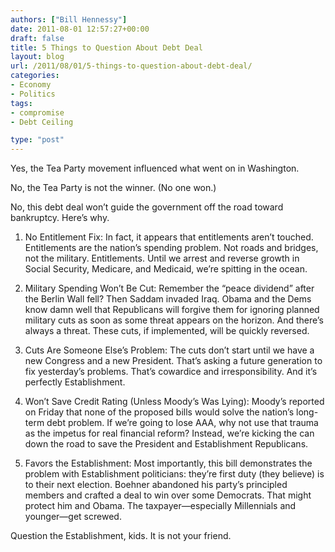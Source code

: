 ```yaml
---
authors: ["Bill Hennessy"]
date: 2011-08-01 12:57:27+00:00
draft: false
title: 5 Things to Question About Debt Deal
layout: blog
url: /2011/08/01/5-things-to-question-about-debt-deal/
categories:
- Economy
- Politics
tags:
- compromise
- Debt Ceiling

type: "post"
---
```


Yes, the Tea Party movement influenced what went on in Washington. 

No, the Tea Party is not the winner. (No one won.)

No, this debt deal won’t guide the government off the road toward bankruptcy. Here’s why.

1. No Entitlement Fix: In fact, it appears that entitlements aren’t touched. Entitlements are the nation’s spending problem. Not roads and bridges, not the military. Entitlements. Until we arrest and reverse growth in Social Security, Medicare, and Medicaid, we’re spitting in the ocean.

2. Military Spending Won’t Be Cut: Remember the “peace dividend” after the Berlin Wall fell? Then Saddam invaded Iraq. Obama and the Dems know damn well that Republicans will forgive them for ignoring planned military cuts as soon as some threat appears on the horizon. And there’s always a threat. These cuts, if implemented, will be quickly reversed.

3. Cuts Are Someone Else’s Problem: The cuts don’t start until we have a new Congress and a new President. That’s asking a future generation to fix yesterday’s problems. That’s cowardice and irresponsibility. And it’s perfectly Establishment. 

4. Won’t Save Credit Rating (Unless Moody’s Was Lying): Moody’s reported on Friday that none of the proposed bills would solve the nation’s long-term debt problem. If we’re going to lose AAA, why not use that trauma as the impetus for real financial reform? Instead, we’re kicking the can down the road to save the President and Establishment Republicans.

5. Favors the Establishment: Most importantly, this bill demonstrates the problem with Establishment politicians: they’re first duty (they believe) is to their next election. Boehner abandoned his party’s principled members and crafted a deal to win over some Democrats. That might protect him and Obama. The taxpayer—especially Millennials and younger—get screwed.

Question the Establishment, kids. It is not your friend.
